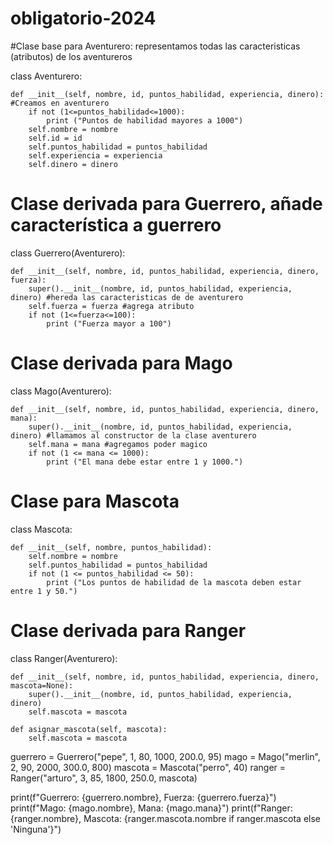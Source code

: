 # obligatorio-2024
#Clase base para Aventurero: representamos todas las caracteristicas (atributos) de los aventureros

class Aventurero:

    def __init__(self, nombre, id, puntos_habilidad, experiencia, dinero): #Creamos en aventurero
        if not (1<=puntos_habilidad<=1000):
            print ("Puntos de habilidad mayores a 1000")
        self.nombre = nombre
        self.id = id
        self.puntos_habilidad = puntos_habilidad
        self.experiencia = experiencia
        self.dinero = dinero

# Clase derivada para Guerrero, añade característica a guerrero

class Guerrero(Aventurero):

    def __init__(self, nombre, id, puntos_habilidad, experiencia, dinero, fuerza):
        super().__init__(nombre, id, puntos_habilidad, experiencia, dinero) #hereda las caracteristicas de de aventurero
        self.fuerza = fuerza #agrega atributo
        if not (1<=fuerza<=100):
            print ("Fuerza mayor a 100")
# Clase derivada para Mago

class Mago(Aventurero):

    def __init__(self, nombre, id, puntos_habilidad, experiencia, dinero, mana):
        super().__init__(nombre, id, puntos_habilidad, experiencia, dinero) #llamamos al constructor de la clase aventurero
        self.mana = mana #agregamos poder magico
        if not (1 <= mana <= 1000):
            print ("El mana debe estar entre 1 y 1000.")
        

# Clase para Mascota

class Mascota:

    def __init__(self, nombre, puntos_habilidad):
        self.nombre = nombre
        self.puntos_habilidad = puntos_habilidad
        if not (1 <= puntos_habilidad <= 50):
            print ("Los puntos de habilidad de la mascota deben estar entre 1 y 50.")
        

# Clase derivada para Ranger

class Ranger(Aventurero):

    def __init__(self, nombre, id, puntos_habilidad, experiencia, dinero, mascota=None):
        super().__init__(nombre, id, puntos_habilidad, experiencia, dinero)
        self.mascota = mascota

    def asignar_mascota(self, mascota):
        self.mascota = mascota


guerrero = Guerrero("pepe", 1, 80, 1000, 200.0, 95)
mago = Mago("merlin", 2, 90, 2000, 300.0, 800)
mascota = Mascota("perro", 40)
ranger = Ranger("arturo", 3, 85, 1800, 250.0, mascota)

print(f"Guerrero: {guerrero.nombre}, Fuerza: {guerrero.fuerza}")
print(f"Mago: {mago.nombre}, Mana: {mago.mana}")
print(f"Ranger: {ranger.nombre}, Mascota: {ranger.mascota.nombre if ranger.mascota else 'Ninguna'}")
